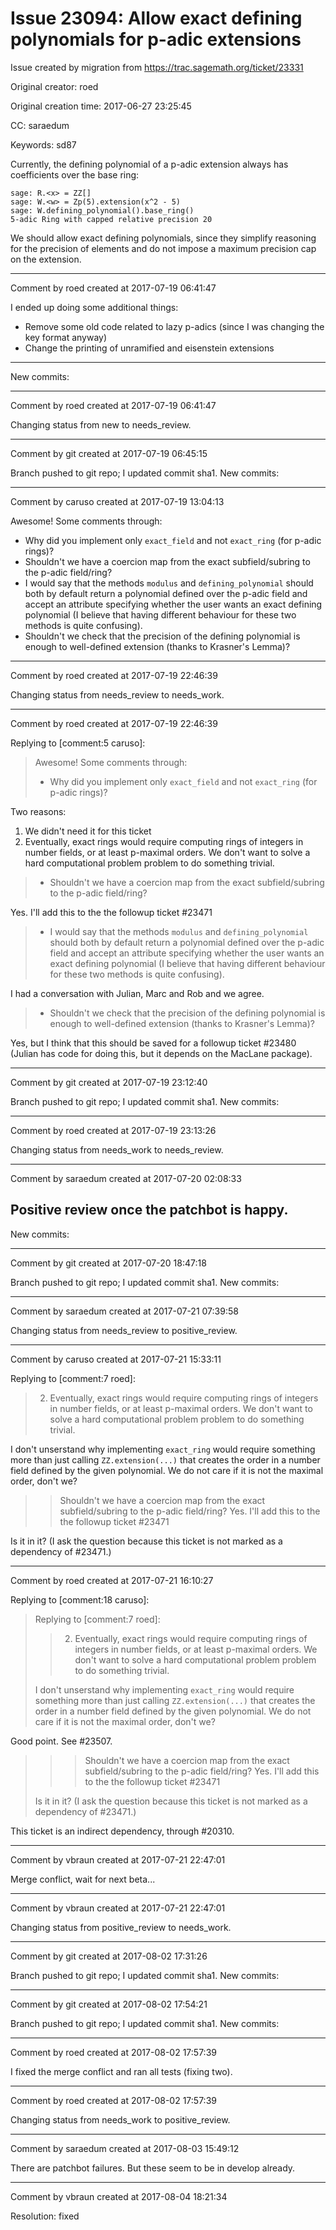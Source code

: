 # Issue 23094: Allow exact defining polynomials for p-adic extensions

Issue created by migration from https://trac.sagemath.org/ticket/23331

Original creator: roed

Original creation time: 2017-06-27 23:25:45

CC:  saraedum

Keywords: sd87

Currently, the defining polynomial of a p-adic extension always has coefficients over the base ring:


```
sage: R.<x> = ZZ[]
sage: W.<w> = Zp(5).extension(x^2 - 5)
sage: W.defining_polynomial().base_ring()
5-adic Ring with capped relative precision 20
```


We should allow exact defining polynomials, since they simplify reasoning for the precision of elements and do not impose a maximum precision cap on the extension.


---

Comment by roed created at 2017-07-19 06:41:47

I ended up doing some additional things:

 * Remove some old code related to lazy p-adics (since I was changing the key format anyway)
 * Change the printing of unramified and eisenstein extensions
----
New commits:


---

Comment by roed created at 2017-07-19 06:41:47

Changing status from new to needs_review.


---

Comment by git created at 2017-07-19 06:45:15

Branch pushed to git repo; I updated commit sha1. New commits:


---

Comment by caruso created at 2017-07-19 13:04:13

Awesome! Some comments through:
- Why did you implement only `exact_field` and not `exact_ring` (for p-adic rings)?
- Shouldn't we have a coercion map from the exact subfield/subring to the p-adic field/ring?
- I would say that the methods `modulus` and `defining_polynomial` should both by default return a polynomial defined over the p-adic field and accept an attribute specifying whether the user wants an exact defining polynomial (I believe that having different behaviour for these two methods is quite confusing).
- Shouldn't we check that the precision of the defining polynomial is enough to well-defined extension (thanks to Krasner's Lemma)?


---

Comment by roed created at 2017-07-19 22:46:39

Changing status from needs_review to needs_work.


---

Comment by roed created at 2017-07-19 22:46:39

Replying to [comment:5 caruso]:
> Awesome! Some comments through:
> - Why did you implement only `exact_field` and not `exact_ring` (for p-adic rings)?

Two reasons:
1. We didn't need it for this ticket
2. Eventually, exact rings would require computing rings of integers in number fields, or at least p-maximal orders.  We don't want to solve a hard computational problem problem to do something trivial.

> - Shouldn't we have a coercion map from the exact subfield/subring to the p-adic field/ring?

Yes.  I'll add this to the the followup ticket #23471

> - I would say that the methods `modulus` and `defining_polynomial` should both by default return a polynomial defined over the p-adic field and accept an attribute specifying whether the user wants an exact defining polynomial (I believe that having different behaviour for these two methods is quite confusing).

I had a conversation with Julian, Marc and Rob and we agree.

> - Shouldn't we check that the precision of the defining polynomial is enough to well-defined extension (thanks to Krasner's Lemma)?

Yes, but I think that this should be saved for a followup ticket #23480 (Julian has code for doing this, but it depends on the MacLane package).


---

Comment by git created at 2017-07-19 23:12:40

Branch pushed to git repo; I updated commit sha1. New commits:


---

Comment by roed created at 2017-07-19 23:13:26

Changing status from needs_work to needs_review.


---

Comment by saraedum created at 2017-07-20 02:08:33

Positive review once the patchbot is happy.
----
New commits:


---

Comment by git created at 2017-07-20 18:47:18

Branch pushed to git repo; I updated commit sha1. New commits:


---

Comment by saraedum created at 2017-07-21 07:39:58

Changing status from needs_review to positive_review.


---

Comment by caruso created at 2017-07-21 15:33:11

Replying to [comment:7 roed]:
> 2. Eventually, exact rings would require computing rings of integers in number fields, or at least p-maximal orders.  We don't want to solve a hard computational problem problem to do something trivial.

I don't unserstand why implementing `exact_ring` would require something more than just calling `ZZ.extension(...)` that creates the order in a number field defined by the given polynomial. We do not care if it is not the maximal order, don't we?

> > Shouldn't we have a coercion map from the exact subfield/subring to the p-adic field/ring? 
> Yes.  I'll add this to the the followup ticket #23471

Is it in it? (I ask the question because this ticket is not marked as a dependency of #23471.)


---

Comment by roed created at 2017-07-21 16:10:27

Replying to [comment:18 caruso]:
> Replying to [comment:7 roed]:
> > 2. Eventually, exact rings would require computing rings of integers in number fields, or at least p-maximal orders.  We don't want to solve a hard computational problem problem to do something trivial.
> 
> I don't unserstand why implementing `exact_ring` would require something more than just calling `ZZ.extension(...)` that creates the order in a number field defined by the given polynomial. We do not care if it is not the maximal order, don't we?

Good point.  See #23507.
> > > Shouldn't we have a coercion map from the exact subfield/subring to the p-adic field/ring? 
> > Yes.  I'll add this to the the followup ticket #23471
> 
> Is it in it? (I ask the question because this ticket is not marked as a dependency of #23471.)

This ticket is an indirect dependency, through #20310.


---

Comment by vbraun created at 2017-07-21 22:47:01

Merge conflict, wait for next beta...


---

Comment by vbraun created at 2017-07-21 22:47:01

Changing status from positive_review to needs_work.


---

Comment by git created at 2017-08-02 17:31:26

Branch pushed to git repo; I updated commit sha1. New commits:


---

Comment by git created at 2017-08-02 17:54:21

Branch pushed to git repo; I updated commit sha1. New commits:


---

Comment by roed created at 2017-08-02 17:57:39

I fixed the merge conflict and ran all tests (fixing two).


---

Comment by roed created at 2017-08-02 17:57:39

Changing status from needs_work to positive_review.


---

Comment by saraedum created at 2017-08-03 15:49:12

There are patchbot failures. But these seem to be in develop already.


---

Comment by vbraun created at 2017-08-04 18:21:34

Resolution: fixed
